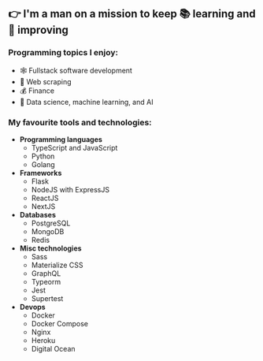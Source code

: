 ## 👉 I'm a man on a mission to keep 📚 learning and 🦾 improving

### Programming topics I enjoy:
 - 🕸️ Fullstack software development
 - 🤖 Web scraping
 - 💰 Finance
 - 🧠 Data science, machine learning, and AI

### My favourite tools and technologies:
 - **Programming languages**
   - TypeScript and JavaScript
   - Python
   - Golang
 - **Frameworks**
   - Flask
   - NodeJS with ExpressJS
   - ReactJS
   - NextJS
 - **Databases**
   - PostgreSQL
   - MongoDB
   - Redis
 - **Misc technologies**
   - Sass
   - Materialize CSS
   - GraphQL
   - Typeorm
   - Jest
   - Supertest
 - **Devops**
   - Docker
   - Docker Compose
   - Nginx
   - Heroku
   - Digital Ocean
